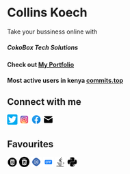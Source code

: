 # Collins Koech
<p>Take your bussiness online with</p>
<h5>CokoBox Tech Solutions</h5>
<h4>Check out <a href="https://collinskoechportfolio.web.app">My Portfolio</a></h4>
<h4>Most active users in kenya <a href="https://commits.top/kenya.html">commits.top</a></h4>
<h2>Connect with me </h2>
<a href="https://twitter.com/itskenyancoko"><img src="twitter.png" width="24px" height="24px" margin-left="5px"></a>
<a href="https://instagram.com/__co_ko_"><img src="instagram.png" width="24px" height="24px" margin-left="5px"></a>
<a href="https://facebook.com/collins.koech.169"><img src="facebook.png" width="24px" height="24px" margin-left="5px"></a>
<a href="mailto:collinskoechck34@gmail.com" target="blank"><img src="mail.png" width="24px" height="24px" margin-left="5px"></a>
<h2>Favourites</h2>
<img src="html5.jpg" width="24px" height="24px" margin-left="5px">
<img src="css3.jpg" width="24px" height="24px" margin-left="5px">
<img src="javascript.jpg" width="24px" height="24px" margin-left="5px">
<img src="cpp.jpg" width="24px" height="24px" margin-left="5px">
<img src="java.png" width="24px" height="24px" margin-left="5px">
<img src="python.jpg" width="24px" height="24px" margin-left="5px">